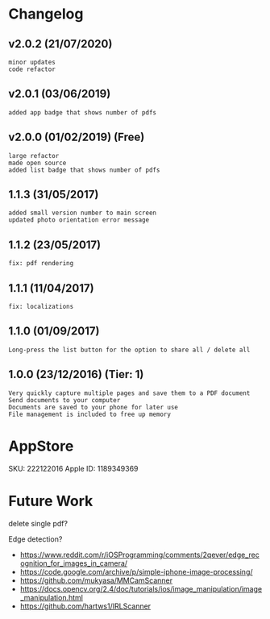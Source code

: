 # Changelog

## v2.0.2 (21/07/2020) 
    minor updates
    code refactor

## v2.0.1 (03/06/2019) 
    added app badge that shows number of pdfs

## v2.0.0 (01/02/2019) (Free)
    large refactor
    made open source
    added list badge that shows number of pdfs

## 1.1.3 (31/05/2017)
    added small version number to main screen
    updated photo orientation error message

## 1.1.2 (23/05/2017)
    fix: pdf rendering

## 1.1.1 (11/04/2017)
    fix: localizations

## 1.1.0 (01/09/2017)
    Long-press the list button for the option to share all / delete all

## 1.0.0 (23/12/2016) (Tier: 1)
    Very quickly capture multiple pages and save them to a PDF document
    Send documents to your computer
    Documents are saved to your phone for later use
    File management is included to free up memory

# AppStore

SKU: 222122016
Apple ID: 1189349369

# Future Work

delete single pdf?

Edge detection?
- https://www.reddit.com/r/iOSProgramming/comments/2qever/edge_recognition_for_images_in_camera/
- https://code.google.com/archive/p/simple-iphone-image-processing/
- https://github.com/mukyasa/MMCamScanner
- https://docs.opencv.org/2.4/doc/tutorials/ios/image_manipulation/image_manipulation.html
- https://github.com/hartws1/IRLScanner
